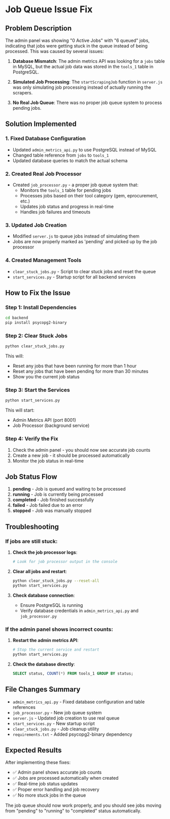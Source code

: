 # Job Queue Issue Fix

## Problem Description

The admin panel was showing "0 Active Jobs" with "6 queued" jobs, indicating that jobs were getting stuck in the queue instead of being processed. This was caused by several issues:

1. **Database Mismatch**: The admin metrics API was looking for a `jobs` table in MySQL, but the actual job data was stored in the `tools_1` table in PostgreSQL.

2. **Simulated Job Processing**: The `startScrapingJob` function in `server.js` was only simulating job processing instead of actually running the scrapers.

3. **No Real Job Queue**: There was no proper job queue system to process pending jobs.

## Solution Implemented

### 1. Fixed Database Configuration

- Updated `admin_metrics_api.py` to use PostgreSQL instead of MySQL
- Changed table reference from `jobs` to `tools_1`
- Updated database queries to match the actual schema

### 2. Created Real Job Processor

- Created `job_processor.py` - a proper job queue system that:
  - Monitors the `tools_1` table for pending jobs
  - Processes jobs based on their tool category (gem, eprocurement, etc.)
  - Updates job status and progress in real-time
  - Handles job failures and timeouts

### 3. Updated Job Creation

- Modified `server.js` to queue jobs instead of simulating them
- Jobs are now properly marked as 'pending' and picked up by the job processor

### 4. Created Management Tools

- `clear_stuck_jobs.py` - Script to clear stuck jobs and reset the queue
- `start_services.py` - Startup script for all backend services

## How to Fix the Issue

### Step 1: Install Dependencies

```bash
cd backend
pip install psycopg2-binary
```

### Step 2: Clear Stuck Jobs

```bash
python clear_stuck_jobs.py
```

This will:
- Reset any jobs that have been running for more than 1 hour
- Reset any jobs that have been pending for more than 30 minutes
- Show you the current job status

### Step 3: Start the Services

```bash
python start_services.py
```

This will start:
- Admin Metrics API (port 8001)
- Job Processor (background service)

### Step 4: Verify the Fix

1. Check the admin panel - you should now see accurate job counts
2. Create a new job - it should be processed automatically
3. Monitor the job status in real-time

## Job Status Flow

1. **pending** - Job is queued and waiting to be processed
2. **running** - Job is currently being processed
3. **completed** - Job finished successfully
4. **failed** - Job failed due to an error
5. **stopped** - Job was manually stopped

## Troubleshooting

### If jobs are still stuck:

1. **Check the job processor logs**:
   ```bash
   # Look for job processor output in the console
   ```

2. **Clear all jobs and restart**:
   ```bash
   python clear_stuck_jobs.py --reset-all
   python start_services.py
   ```

3. **Check database connection**:
   - Ensure PostgreSQL is running
   - Verify database credentials in `admin_metrics_api.py` and `job_processor.py`

### If the admin panel shows incorrect counts:

1. **Restart the admin metrics API**:
   ```bash
   # Stop the current service and restart
   python start_services.py
   ```

2. **Check the database directly**:
   ```sql
   SELECT status, COUNT(*) FROM tools_1 GROUP BY status;
   ```

## File Changes Summary

- `admin_metrics_api.py` - Fixed database configuration and table references
- `job_processor.py` - New job queue system
- `server.js` - Updated job creation to use real queue
- `start_services.py` - New startup script
- `clear_stuck_jobs.py` - Job cleanup utility
- `requirements.txt` - Added psycopg2-binary dependency

## Expected Results

After implementing these fixes:

- ✅ Admin panel shows accurate job counts
- ✅ Jobs are processed automatically when created
- ✅ Real-time job status updates
- ✅ Proper error handling and job recovery
- ✅ No more stuck jobs in the queue

The job queue should now work properly, and you should see jobs moving from "pending" to "running" to "completed" status automatically. 